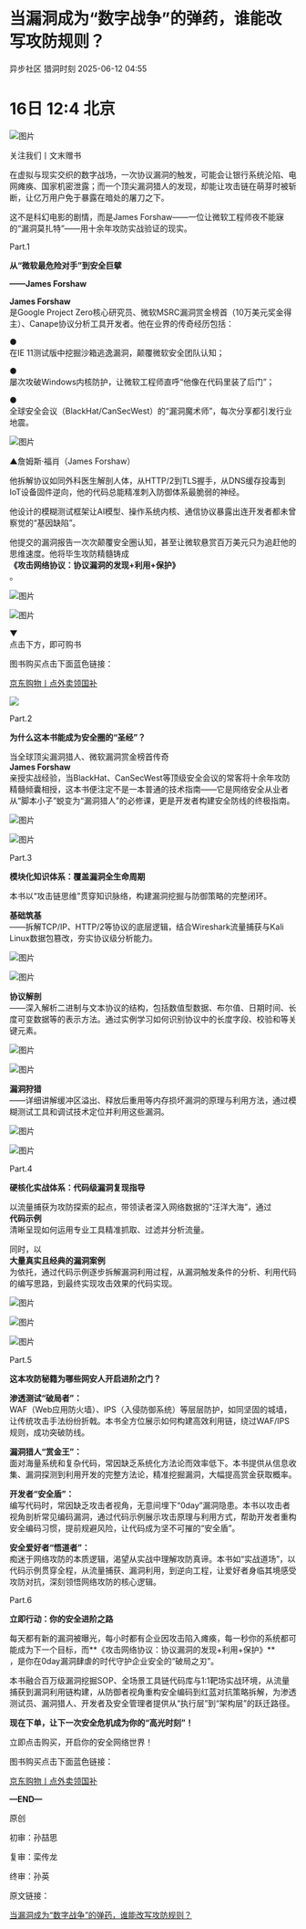 #  当漏洞成为“数字战争”的弹药，谁能改写攻防规则？  
异步社区  猎洞时刻   2025-06-12 04:55  
  
# 16日 12:4 北京  
  
![图片](https://mmbiz.qpic.cn/sz_mmbiz_gif/iaibvmyz4605OWlUh6bZx79ugMpDVGYEp3wDOaKj5EpU4P0n1ZFQgTxJzmfqf0jQn2W7k4E39icj4LTdSYTJfpAgA/640?wx_fmt=gif&tp=webp&wxfrom=5&wx_lazy=1 "")  
  
关注我们丨文末赠书  
  
  
在虚拟与现实交织的数字战场，一次协议漏洞的触发，可能会让银行系统沦陷、电网瘫痪、国家机密泄露；而一个顶尖漏洞猎人的发现，却能让攻击链在萌芽时被斩断，让亿万用户免于暴露在暗处的屠刀之下。  
  
  
这不是科幻电影的剧情，而是James Forshaw——一位让微软工程师夜不能寐的“漏洞莫扎特”——用十余年攻防实战验证的现实。  
  
  
Part.1  
  
  
**从“微软最危险对手”到安全巨擘**  
  
**——James Forshaw**  
  
  
**James Forshaw**  
是Google Project Zero核心研究员、微软MSRC漏洞赏金榜首（10万美元奖金得主）、Canape协议分析工具开发者。他在业界的传奇经历包括：  
  
  
●   
在IE 11测试版中挖掘沙箱逃逸漏洞，颠覆微软安全团队认知；  
  
●   
屡次攻破Windows内核防护，让微软工程师直呼“他像在代码里装了后门”；  
  
●   
全球安全会议（BlackHat/CanSecWest）的“漏洞魔术师”，每次分享都引发行业地震。  
  
  
![图片](https://mmbiz.qpic.cn/sz_mmbiz_png/iaibvmyz4605PRAkMicCkpDxUmG1NtOZib34Yt8ib0SrHNeQB5KVE2De4JhVZd2or0RlxuCr8zdZXKz0dictuw05MclA/640?wx_fmt=png&tp=webp&wxfrom=5&wx_lazy=1 "")  
  
▲詹姆斯·福肖（James Forshaw）  
  
  
他拆解协议如同外科医生解剖人体，从HTTP/2到TLS握手，从DNS缓存投毒到IoT设备固件逆向，他的代码总能精准刺入防御体系最脆弱的神经。  
  
  
他设计的模糊测试框架让AI模型、操作系统内核、通信协议暴露出连开发者都未曾察觉的“基因缺陷”。  
  
  
他提交的漏洞报告一次次颠覆安全圈认知，甚至让微软悬赏百万美元只为追赶他的思维速度。他将毕生攻防精髓铸成  
**《攻击网络协议：协议漏洞的发现+利用+保护》**  
。  
  
![图片](https://mmbiz.qpic.cn/sz_mmbiz_png/iaibvmyz4605PRAkMicCkpDxUmG1NtOZib34icVgGH3jKeAice71ILp63wPkHdArP6MgyOxiciaKS9jELvXktFrEv5DzicQ/640?wx_fmt=png&tp=webp&wxfrom=5&wx_lazy=1 "")  
  
![图片](https://mmbiz.qpic.cn/sz_mmbiz_png/iaibvmyz4605PRAkMicCkpDxUmG1NtOZib34jIl8EhiakvRJW2kt5W8DJfibQQ2LpDLUf0VUyichce8r1KJreFRlVeibZQ/640?wx_fmt=png&tp=webp&wxfrom=5&wx_lazy=1 "")  
  
▼  
点击下方，即可购书  
  
  
图书购买点击下面蓝色链接：  
  
  
[京东购物丨点外卖领国补]()  
  
  
  
![](https://mmbiz.qpic.cn/mmbiz_png/d6JIQYCSTHibMy53rN4FG1UoWJpnaWlLota6Q9bxSI6IYVX70Pb70fvxe3CpQuN2JXowZj3fZSq0VFgMEuklWicA/640?wx_fmt=png&from=appmsg "")  
  
  
  
  
  
Part.2  
  
  
**为什么这本书能成为安全圈的“圣经”？**  
  
  
当全球顶尖漏洞猎人、微软漏洞赏金榜首传奇  
**James Forshaw**  
亲授实战经验，当BlackHat、CanSecWest等顶级安全会议的常客将十余年攻防精髓倾囊相授，这本书便注定不是一本普通的技术指南——它是网络安全从业者从“脚本小子”蜕变为“漏洞猎人”的必修课，更是开发者构建安全防线的终极指南。  
  
![图片](https://mmbiz.qpic.cn/sz_mmbiz_png/iaibvmyz4605PRAkMicCkpDxUmG1NtOZib34awc5s6aibGSib7noP1onXicBf0bGlpTzXG4C4aEesuKT7Nl0iblib6UW1RA/640?wx_fmt=png&tp=webp&wxfrom=5&wx_lazy=1 "")  
  
![图片](https://mmbiz.qpic.cn/sz_mmbiz_png/iaibvmyz4605PRAkMicCkpDxUmG1NtOZib34mdiaibpWym1wiaHAFB29KIfo5aFelLlpEPoWPNagEgRtnBMib7lB9JD1GQ/640?wx_fmt=png&tp=webp&wxfrom=5&wx_lazy=1 "")  
  
  
Part.3  
  
  
**模块化知识体系：覆盖漏洞全生命周期**  
  
  
本书以“攻击链思维”贯穿知识脉络，构建漏洞挖掘与防御策略的完整闭环。  
  
  
**基础筑基**  
——拆解TCP/IP、HTTP/2等协议的底层逻辑，结合Wireshark流量捕获与Kali Linux数据包篡改，夯实协议级分析能力。  
  
![图片](https://mmbiz.qpic.cn/sz_mmbiz_png/iaibvmyz4605PRAkMicCkpDxUmG1NtOZib34gJESZ0ZDMTDXnyPwvEiaUicPsWaXUb0tG6Wu7EByUBIUE3DAcIOjIdUA/640?wx_fmt=png&tp=webp&wxfrom=5&wx_lazy=1 "")  
  
![图片](https://mmbiz.qpic.cn/sz_mmbiz_png/iaibvmyz4605PRAkMicCkpDxUmG1NtOZib34xa57asEa1kfg36ibGWBreLj9jcud5s6df0N6QMliaxvIyykpwqNyRwMw/640?wx_fmt=png&tp=webp&wxfrom=5&wx_lazy=1 "")  
  
**协议解剖**  
——深入解析二进制与文本协议的结构，包括数值型数据、布尔值、日期时间、长度可变数据等的表示方法。通过实例学习如何识别协议中的长度字段、校验和等关键元素。  
  
![图片](https://mmbiz.qpic.cn/sz_mmbiz_png/iaibvmyz4605PRAkMicCkpDxUmG1NtOZib34aWyuMqKp0z5hJvnxIWm4zntgVuXedeJXyA8yX7PicMztIv7wqdXG0qA/640?wx_fmt=png&tp=webp&wxfrom=5&wx_lazy=1 "")  
  
![图片](https://mmbiz.qpic.cn/sz_mmbiz_png/iaibvmyz4605PRAkMicCkpDxUmG1NtOZib348j72v4tWRwyUe53o7RETfryXSm7fQ0s3z7HxCvZ8Q43yZBs6qRJYug/640?wx_fmt=png&tp=webp&wxfrom=5&wx_lazy=1 "")  
  
**漏洞狩猎**  
——详细讲解缓冲区溢出、释放后重用等内存损坏漏洞的原理与利用方法，通过模糊测试工具和调试技术定位并利用这些漏洞。  
  
![图片](https://mmbiz.qpic.cn/sz_mmbiz_png/iaibvmyz4605PRAkMicCkpDxUmG1NtOZib34uDHianqFkx8rbT5TPxwGpRx0gKic7v75LtMM0w7WNR707n0pHGzrITrg/640?wx_fmt=png&tp=webp&wxfrom=5&wx_lazy=1 "")  
  
![图片](https://mmbiz.qpic.cn/sz_mmbiz_png/iaibvmyz4605PRAkMicCkpDxUmG1NtOZib34bz2A7Mnhziaqa9Gf2FawAyh4Yldibjm6wSKDL9dFLJwb8kjBuia78tOmA/640?wx_fmt=png&tp=webp&wxfrom=5&wx_lazy=1 "")  
  
  
Part.4  
  
  
**硬核化实战体系：代码级漏洞复现指导**  
  
  
以流量捕获为攻防探索的起点，带领读者深入网络数据的“汪洋大海”，通过  
**代码示例**  
清晰呈现如何运用专业工具精准抓取、过滤并分析流量。  
  
  
同时，以  
**大量真实且经典的漏洞案例**  
为依托，通过代码示例逐步拆解漏洞利用过程，从漏洞触发条件的分析、利用代码的编写思路，到最终实现攻击效果的代码实现。  
  
![图片](https://mmbiz.qpic.cn/sz_mmbiz_png/iaibvmyz4605PRAkMicCkpDxUmG1NtOZib34pZAPSicZjzXSicx3MPcSWyjo7yBqGEh1xNiaibIdVrwte0uVQ8xAPx3zHg/640?wx_fmt=png&tp=webp&wxfrom=5&wx_lazy=1 "")  
  
![图片](https://mmbiz.qpic.cn/sz_mmbiz_png/iaibvmyz4605PRAkMicCkpDxUmG1NtOZib3462rvsGaaQNnKVAKniaMUImhFialUAibjicrhDduia71VFeQ6YAOK8WmsCPA/640?wx_fmt=png&tp=webp&wxfrom=5&wx_lazy=1 "")  
  
![图片](https://mmbiz.qpic.cn/sz_mmbiz_png/iaibvmyz4605PRAkMicCkpDxUmG1NtOZib34QqnDfbpiaQAeUHxKWbWOceYicUyMrnkZfDvNkyhygD03rDnmayzDRwmg/640?wx_fmt=png&tp=webp&wxfrom=5&wx_lazy=1 "")  
  
  
Part.5  
  
  
**这本攻防秘籍为哪些网安人开启进阶之门？**  
  
  
**渗透测试“破局者”：**  
WAF（Web应用防火墙）、IPS（入侵防御系统）等层层防护，如同坚固的城墙，让传统攻击手法纷纷折戟。本书全方位展示如何构建高效利用链，绕过WAF/IPS规则，成功突破防线。  
  
  
**漏洞猎人“赏金王”：**  
面对海量系统和复杂代码，常因缺乏系统化方法论而效率低下。本书提供从信息收集、漏洞探测到利用开发的完整方法论，精准挖掘漏洞，大幅提高赏金获取概率。  
  
  
**开发者“安全盾”：**  
编写代码时，常因缺乏攻击者视角，无意间埋下“0day”漏洞隐患。本书以攻击者视角剖析常见编码漏洞，通过代码示例展示攻击原理与利用方式，帮助开发者重构安全编码习惯，提前规避风险，让代码成为坚不可摧的“安全盾”。  
  
  
**安全爱好者“悟道者”：**  
痴迷于网络攻防的本质逻辑，渴望从实战中理解攻防真谛。本书如“实战道场”，以代码示例贯穿全程，从流量捕获、漏洞利用，到逆向工程，让爱好者身临其境感受攻防对抗，深刻领悟网络攻防的核心逻辑。  
  
  
Part.6  
  
  
**立即行动：你的安全进阶之路**  
  
  
每天都有新的漏洞被曝光，每小时都有企业因攻击陷入瘫痪，每一秒你的系统都可能成为下一个目标，而**《攻击网络协议：协议漏洞的发现+利用+保护》**  
，是你在0day漏洞肆虐的时代守护企业安全的“破局之刃”。  
  
  
本书融合百万级漏洞挖掘SOP、全场景工具链代码库与1:1靶场实战环境，从流量捕获到漏洞利用链构建，从防御者视角重构安全编码到红蓝对抗策略拆解，为渗透测试员、漏洞猎人、开发者及安全管理者提供从“执行层”到“架构层”的跃迁路径。  
  
  
**现在下单，让下一次安全危机成为你的“高光时刻”！**  
  
  
立即点击购买，开启你的安全网络世界！  
  
  
图书购买点击下面蓝色链接：  
  
  
[京东购物丨点外卖领国补]()  
  
  
  
  
  
**—END—**  
  
  
原创  
  
初审：孙喆思  
  
复审：栾传龙   
  
终审：孙英  
  
  
原文链接：  
  
[当漏洞成为“数字战争”的弹药，谁能改写攻防规则？](https://mp.weixin.qq.com/s?__biz=MzA3NTIzMzIxNQ==&mid=2652939950&idx=1&sn=a3be91cb199c2d010b41407594d36b10&scene=21#wechat_redirect)  
  
  
  
  
